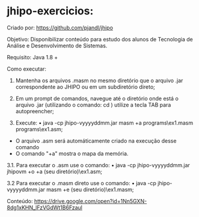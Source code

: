 # jhipo-exercicios:

Criado por:
  https://github.com/pjandl/jhipo
  
Objetivo: Disponibilizar conteúdo para estudo dos alunos de Tecnologia de Análise e Desenvolvimento de Sistemas.

Requisito: Java 1.8 +

Como executar: 
1. Mantenha os arquivos .masm no mesmo diretório que o arquivo .jar correspondente ao JHIPO ou em um subdiretório direto;

2. Em um prompt de comandos, navegue até o diretório onde está o arquivo .jar (utilizando o comando: cd ) utilize a tecla TAB para autopreencher;

3. Execute:
• java -cp jhipo-vyyyyddmm.jar masm +a programs\ex1.masm programs\ex1.asm;
 - O arquivo .asm será automáticamente criado na execução desse comando
 - O comando "+a" mostra o mapa da memória.
 
3.1. Para executar o .asm use o comando: 
• java -cp jhipo-vyyyyddmm.jar jhipovm +o +a (seu diretório)\ex1.asm;

3.2 Para executar o .masm direto use o comando:
• java -cp jhipo-vyyyyddmm.jar masm +e (seu diretório)\ex1.masm;

Conteúdo: https://drive.google.com/open?id=1Nn5GXN-8dg1xKHN_lFzVGdWt1B6Fzaul